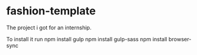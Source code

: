 # fashion-template

The project i got for an internship.

To install it run 
npm install gulp
npm install gulp-sass
npm install browser-sync
